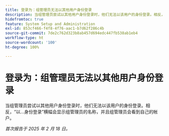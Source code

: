 ```yaml
---
title: 登录为：组管理员无法以其他用户身份登录
description: 当组管理员尝试以其他用户身份登录时，他们无法以该用户的身份登录。相反，“以...身份登录”横幅会显示组管理员的名称，并且组管理员会看到自己的帐户。
hidefromtoc: true
feature: System Setup and Administration
exl-id: 853cf466-f4f8-4f76-aac1-b7d62f286c4b
source-git-commit: 7de2c762d323b8ab457d694edc447fb538ab1eb4
workflow-type: ht
source-wordcount: '100'
ht-degree: 100%

---
```


# 登录为：组管理员无法以其他用户身份登录

当组管理员尝试以其他用户身份登录时，他们无法以该用户的身份登录。相反，“以...身份登录”横幅会显示组管理员的名称，并且组管理员会看到自己的帐户。

_首次报告于 2025 年 2 月 18 日。_
